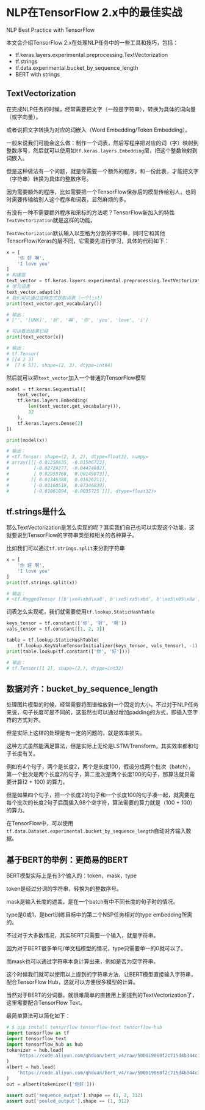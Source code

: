 # NLP在TensorFlow 2.x中的最佳实战

NLP Best Practice with TensorFlow

本文会介绍TensorFlow 2.x在处理NLP任务中的一些工具和技巧，包括：

- tf.keras.layers.experimental.preprocessing.TextVectorization
- tf.strings
- tf.data.experimental.bucket_by_sequence_length
- BERT with strings

## TextVectorization

在完成NLP任务的时候，经常需要把文字（一般是字符串），转换为具体的词向量（或字向量）。

或者说把文字转换为对应的词嵌入（Word Embedding/Token Embedding）。

一般来说我们可能会这么做：制作一个词表，然后写程序把对应的词（字）映射到整数序号，然后就可以使用如`tf.keras.layers.Embedding`层，把这个整数映射到词嵌入。

但是这种做法有一个问题，就是你需要一个额外的程序，和一份此表，才能把文字（字符串）转换为具体的整数序号。

因为需要额外的程序，比如需要把一个TensorFlow保存后的模型传给别人，也同时需要传输给别人这个程序和词表，显然麻烦的多。

有没有一种不需要额外程序和采标的方法呢？TensorFlow新加入的特性`TextVectorization`就是这样的功能。

`TextVectorization`默认输入以空格为分割的字符串，同时它和其他TensorFlow/Keras的层不同，它需要先进行学习，具体的代码如下：

```python
x = [
    '你 好 啊',
    'I love you'
]
# 构建层
text_vector = tf.keras.layers.experimental.preprocessing.TextVectorization()
# 学习词表
text_vector.adapt(x)
# 我们可以通过这种方式获取词表（一个list）
print(text_vector.get_vocabulary())

# 输出：
# ['', '[UNK]', '好', '啊', '你', 'you', 'love', 'i']

# 可以看出结果已经
print(text_vector(x))

# 输出：
# tf.Tensor(
# [[4 2 3]
#  [7 6 5]], shape=(2, 3), dtype=int64)
```

然后就可以把`text_vector`加入一个普通的TensorFlow模型

```python
model = tf.keras.Sequential([
    text_vector,
    tf.keras.layers.Embedding(
        len(text_vector.get_vocabulary()),
        32
    ),
    tf.keras.layers.Dense(2)
])

print(model(x))

# 输出：
# <tf.Tensor: shape=(2, 3, 2), dtype=float32, numpy=
# array([[[-0.01258635, -0.01506722],
#         [-0.02729277, -0.04474692],
#         [ 0.02955768,  0.00149873]],
#        [[ 0.01346388,  0.01626211],
#         [-0.03160518,  0.07346839],
#         [-0.01061894, -0.0035725 ]]], dtype=float32)>
```

## tf.strings是什么

那么TextVectorization是怎么实现的呢？其实我们自己也可以实现这个功能，这就要说到TensorFlow的字符串类型和相关的各种算子。

比如我们可以通过`tf.strings.split`来分割字符串

```python
x = [
    '你 好 啊',
    'I love you'
]
print(tf.strings.split(x))

# 输出：
# <tf.RaggedTensor [[b'\xe4\xbd\xa0', b'\xe5\xa5\xbd', b'\xe5\x95\x8a'], [b'I', b'love', b'you']]>
```

词表怎么实现呢，我们就需要使用`tf.lookup.StaticHashTable`

```python
keys_tensor = tf.constant(['你', '好', '啊'])
vals_tensor = tf.constant([1, 2, 3])

table = tf.lookup.StaticHashTable(
    tf.lookup.KeyValueTensorInitializer(keys_tensor, vals_tensor), -1)
print(table.lookup(tf.constant(['你', '好'])))

# 输出：
# tf.Tensor([1 2], shape=(2,), dtype=int32)
```

## 数据对齐：bucket_by_sequence_length

处理图片模型的时候，经常需要将图谱缩放到一个固定的大小，不过对于NLP任务来说，句子长度可是不同的，这虽然也可以通过增加padding的方式，即插入空字符的方式对齐。

但是实际上这样的处理是有一定的问题的，就是效率损失。

这种方式虽然能满足算法，但是实际上无论是LSTM/Transform，其实效率都和句子长度有关。

例如有4个句子，两个是长度2，两个是长度100，假设分成两个批次（batch），第一个批次是两个长度2的句子，第二批次是两个长度100的句子，那算法就只需要计算(2 + 100) 的算力。

但是如果四个句子，把一个长度2的句子和一个长度100的句子凑一起，就需要在每个批次的长度2句子后面插入98个空字符，算法需要的算力就是（100 + 100）的算力。

在TensorFlow中，可以使用`tf.data.Dataset.experimental.bucket_by_sequence_length`自动对齐输入数据。

## 基于BERT的举例：更简易的BERT

BERT模型实际上是有3个输入的：token，mask，type

token是经过分词的字符串，转换为的整数序号。

mask是输入长度的遮盖，是在一个batch有中不同长度的句子时的情况。

type是0或1，是bert训练目标中的第二个NSP任务相对的type embedding所需的。

不过对于大多数情况，其实BERT只需要一个输入，就是字符串。

因为对于BERT很多单句/单文档模型的情况，type只需要单一的0就可以了。

而mask也可以通过字符串本身计算出来，例如是否为空字符串。

这个时候我们就可以使用以上提到的字符串方法，让BERT模型直接输入字符串，配合TensorFlow Hub，这就可以方便很多模型的计算。

当然对于BERT的分词器，就很难简单的直接用上面提到的TextVectorization了，这里需要配合TensorFlow Text。

最简单算法可以简化如下：

```python
# $ pip install tensorflow tensorflow-text tensorflow-hub
import tensorflow as tf
import tensorflow_text
import tensorflow_hub as hub
tokenizer = hub.load(
    'https://code.aliyun.com/qhduan/bert_v4/raw/500019068f2c715d4b344c3e2216cef280a7f800/bert_tokenizer_chinese.tar.gz'
)
albert = hub.load(
    'https://code.aliyun.com/qhduan/bert_v4/raw/500019068f2c715d4b344c3e2216cef280a7f800/albert_tiny.tar.gz'
)
out = albert(tokenizer(['你好']))

assert out['sequence_output'].shape == (1, 2, 312)
assert out['pooled_output'].shape == (1, 312)
```
